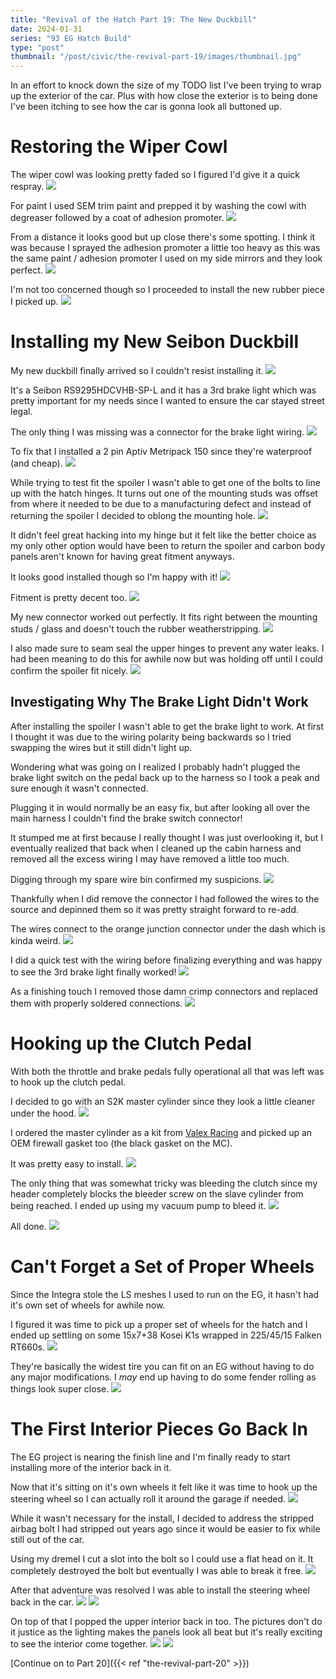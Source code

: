 ```yaml
---
title: "Revival of the Hatch Part 19: The New Duckbill"
date: 2024-01-31
series: "93 EG Hatch Build"
type: "post"
thumbnail: "/post/civic/the-revival-part-19/images/thumbnail.jpg"
---
```


In an effort to knock down the size of my TODO list I've been trying to wrap up the exterior of the car. Plus with how close the exterior is to being done I've been itching to see how the car is gonna look all buttoned up.

# Restoring the Wiper Cowl

The wiper cowl was looking pretty faded so I figured I'd give it a quick respray.
![](./images/1.jpg)

For paint I used SEM trim paint and prepped it by washing the cowl with degreaser followed by a coat of adhesion promoter.
![](./images/2.jpg)

From a distance it looks good but up close there's some spotting. I think it was because I sprayed the adhesion promoter a little too heavy as this was the same paint / adhesion promoter I used on my side mirrors and they look perfect.
![](./images/3.jpg)

I'm not too concerned though so I proceeded to install the new rubber piece I picked up.
![](./images/4.jpg)

# Installing my New Seibon Duckbill

My new duckbill finally arrived so I couldn't resist installing it.
![](./images/12.jpg)

It's a Seibon RS9295HDCVHB-SP-L and it has a 3rd brake light which was pretty important for my needs since I wanted to ensure the car stayed street legal.

The only thing I was missing was a connector for the brake light wiring.
![](./images/10.jpg)

To fix that I installed a 2 pin Aptiv Metripack 150 since they're waterproof (and cheap).
![](./images/11.jpg)

While trying to test fit the spoiler I wasn't able to get one of the bolts to line up with the hatch hinges. It turns out one of the mounting studs was offset from where it needed to be due to a manufacturing defect and instead of returning the spoiler I decided to oblong the mounting hole.
![](./images/13.jpg)

It didn't feel great hacking into my hinge but it felt like the better choice as my only other option would have been to return the spoiler and carbon body panels aren't known for having great fitment anyways.

It looks good installed though so I'm happy with it!
![](./images/14.jpg)

Fitment is pretty decent too.
![](./images/15.jpg)

My new connector worked out perfectly. It fits right between the mounting studs / glass and doesn't touch the rubber weatherstripping.
![](./images/16.jpg)

I also made sure to seam seal the upper hinges to prevent any water leaks. I had been meaning to do this for awhile now but was holding off until I could confirm the spoiler fit nicely.
![](./images/17.jpg)

## Investigating Why The Brake Light Didn't Work

After installing the spoiler I wasn't able to get the brake light to work. At first I thought it was due to the wiring polarity being backwards so I tried swapping the wires but it still didn't light up.

Wondering what was going on I realized I probably hadn't plugged the brake light switch on the pedal back up to the harness so I took a peak and sure enough it wasn't connected.

Plugging it in would normally be an easy fix, but after looking all over the main harness I couldn't find the brake switch connector!

It stumped me at first because I really thought I was just overlooking it, but I eventually realized that back when I cleaned up the cabin harness and removed all the excess wiring I may have removed a little too much.

Digging through my spare wire bin confirmed my suspicions.
![](./images/18.jpg)

Thankfully when I did remove the connector I had followed the wires to the source and depinned them so it was pretty straight forward to re-add.

The wires connect to the orange junction connector under the dash which is kinda weird.
![](./images/19.jpg)

I did a quick test with the wiring before finalizing everything and was happy to see the 3rd brake light finally worked!
![](./images/20.jpg)

As a finishing touch I removed those damn crimp connectors and replaced them with properly soldered connections.
![](./images/21.jpg)

# Hooking up the Clutch Pedal

With both the throttle and brake pedals fully operational all that was left was to hook up the clutch pedal.

I decided to go with an S2K master cylinder since they look a little cleaner under the hood.
![](./images/5.jpg)

I ordered the master cylinder as a kit from [Valex Racing](https://valexracing.com/products/copy-of-bolt-in-s2000-clutch-master-cylinder-slave-clutch-line-for-92-00-honda-civic) and picked up an OEM firewall gasket too (the black gasket on the MC).

It was pretty easy to install.
![](./images/6.jpg)

The only thing that was somewhat tricky was bleeding the clutch since my header completely blocks the bleeder screw on the slave cylinder from being reached. I ended up using my vacuum pump to bleed it.
![](./images/7.jpg)

All done.
![](./images/8.jpg)

# Can't Forget a Set of Proper Wheels

Since the Integra stole the LS meshes I used to run on the EG, it hasn't had it's own set of wheels for awhile now.

I figured it was time to pick up a proper set of wheels for the hatch and I ended up settling on some 15x7+38 Kosei K1s wrapped in 225/45/15 Falken RT660s.
![](./images/22.jpg)

They're basically the widest tire you can fit on an EG without having to do any major modifications. I _may_ end up having to do some fender rolling as things look super close.
![](./images/23.jpg)

# The First Interior Pieces Go Back In

The EG project is nearing the finish line and I'm finally ready to start installing more of the interior back in it.

Now that it's sitting on it's own wheels it felt like it was time to hook up the steering wheel so I can actually roll it around the garage if needed.
![](./images/24.jpg)

While it wasn't necessary for the install, I decided to address the stripped airbag bolt I had stripped out years ago since it would be easier to fix while still out of the car.

Using my dremel I cut a slot into the bolt so I could use a flat head on it. It completely destroyed the bolt but eventually I was able to break it free.
![](./images/25.jpg)

After that adventure was resolved I was able to install the steering wheel back in the car.
![](./images/26.jpg)
![](./images/27.jpg)

On top of that I popped the upper interior back in too. The pictures don't do it justice as the lighting makes the panels look all beat but it's really exciting to see the interior come together.
![](./images/28.jpg)
![](./images/29.jpg)

[Continue on to Part 20]({{< ref "the-revival-part-20" >}})
